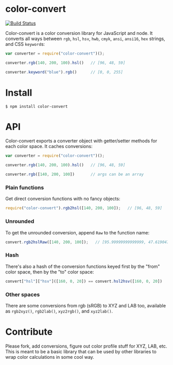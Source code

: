 # color-convert

[![Build Status](https://travis-ci.org/MoOx/color-convert.svg?branch=master)](https://travis-ci.org/MoOx/color-convert)

Color-convert is a color conversion library for JavaScript and node.
It converts all ways between `rgb`, `hsl`, `hsv`, `hwb`, `cmyk`, `ansi`, `ansi16`, `hex` strings, and CSS `keyword`s:

```js
var converter = require("color-convert")();

converter.rgb(140, 200, 100).hsl()   // [96, 48, 59]

converter.keyword("blue").rgb()      // [0, 0, 255]
```

# Install

```console
$ npm install color-convert
```

# API

Color-convert exports a converter object with getter/setter methods for each color space. It caches conversions:

```js
var converter = require("color-convert")();

converter.rgb(140, 200, 100).hsl()   // [96, 48, 59]

converter.rgb([140, 200, 100])       // args can be an array
```

### Plain functions
Get direct conversion functions with no fancy objects:

```js
require("color-convert").rgb2hsl([140, 200, 100]);   // [96, 48, 59]
```

### Unrounded
To get the unrounded conversion, append `Raw` to the function name:

```js
convert.rgb2hslRaw([140, 200, 100]);   // [95.99999999999999, 47.619047619047606, 58.82352941176471]
```

### Hash
There's also a hash of the conversion functions keyed first by the "from" color space, then by the "to" color space:

```js
convert["hsl"]["hsv"]([160, 0, 20]) == convert.hsl2hsv([160, 0, 20])
```

### Other spaces

There are some conversions from rgb (sRGB) to XYZ and LAB too, available as `rgb2xyz()`, `rgb2lab()`, `xyz2rgb()`, and `xyz2lab()`.

# Contribute

Please fork, add conversions, figure out color profile stuff for XYZ, LAB, etc. This is meant to be a basic library that can be used by other libraries to wrap color calculations in some cool way.
